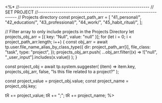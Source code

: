 <%*
//-------------------------------------------------------------------
// SET PROJECT
//-------------------------------------------------------------------
// Projects directory
const project_path_arr = [
  "41_personal/",
  "42_education/",
  "43_professional/",
  "44_work/",
  "45_habit_ritual/",
];

// Filter array to only include projects in the Projects Directory
let projects_obj_arr = [{ key: "Null", value: "null" }];
for (let i = 0; i < project_path_arr.length; i++) {
  const obj_arr = await tp.user.file_name_alias_by_class_type({
    dir: project_path_arr[i],
    file_class: "task",
    type: "project",
  });
  projects_obj_arr.push(
    ...obj_arr.filter((x) => !["null", "_user_input"].includes(x.value))
  );
}

const project_obj = await tp.system.suggester(
  (item) => item.key,
  projects_obj_arr,
  false,
  "Is this file related to a project?"
);

const project_value = project_obj.value;
const project_name = project_obj.key;

tR += project_value;
tR += ";";
tR += project_name;
%>
